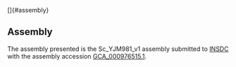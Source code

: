 []{#assembly}

Assembly
--------

The assembly presented is the Sc\_YJM981\_v1 assembly submitted to
[INSDC](http://www.insdc.org) with the assembly accession
[GCA\_000976515.1](http://www.ebi.ac.uk/ena/data/view/GCA_000976515.1).
